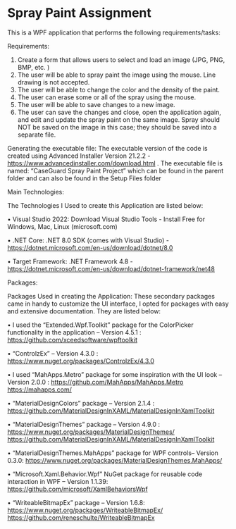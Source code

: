 # Spray Paint Assignment

This is a WPF application that performs the following requirements/tasks:

Requirements:

1.	Create a form that allows users to select and load an image (JPG, PNG, BMP, etc. )
2.	The user will be able to spray paint the image using the mouse. Line drawing is not accepted.
3.	The user will be able to change the color and the density of the paint.
4.	The user can erase some or all of the spray using the mouse.
5.	The user will be able to save changes to a new image.
6.	The user can save the changes and close, open the application again, and edit and update the spray paint on the same image. Spray should NOT be saved on the image in this case; they should be saved into a separate file.


Generating the executable file:
The executable version of the code is created using Advanced Installer Version 21.2.2 - https://www.advancedinstaller.com/download.html . The executable file is named: “CaseGuard Spray Paint Project” which can be found in the parent folder and can also be found in the Setup Files folder


Main Technologies:

The Technologies I Used to create this Application are listed below:

•	Visual Studio 2022: Download Visual Studio Tools - Install Free for Windows, Mac, Linux (microsoft.com)

•	.NET Core: .NET 8.0 SDK (comes with Visual Studio) - https://dotnet.microsoft.com/en-us/download/dotnet/8.0

•	Target Framework: .NET Framework 4.8 - https://dotnet.microsoft.com/en-us/download/dotnet-framework/net48


Packages:

Packages Used in creating the Application: These secondary packages came in handy to customize the UI interface, I opted for packages with easy and extensive documentation. They are listed below:

•	I used the “Extended.Wpf.Toolkit” package for the ColorPicker functionality in the application – Version 4.5.1 : https://github.com/xceedsoftware/wpftoolkit

•	“ControlzEx” – Version 4.3.0 : https://www.nuget.org/packages/ControlzEx/4.3.0

•	I used “MahApps.Metro” package for some inspiration with the UI look – Version 2.0.0 : https://github.com/MahApps/MahApps.Metro https://mahapps.com/

•	“MaterialDesignColors” package – Version 2.1.4 : https://github.com/MaterialDesignInXAML/MaterialDesignInXamlToolkit

•	“MaterialDesignThemes” package – Version 4.9.0 : https://www.nuget.org/packages/MaterialDesignThemes/ https://github.com/MaterialDesignInXAML/MaterialDesignInXamlToolkit

•	“MaterialDesignThemes.MahApps” package for WPF controls– Version 0.3.0: https://www.nuget.org/packages/MaterialDesignThemes.MahApps/

•	“Microsoft.Xaml.Behavior.Wpf” NuGet package for reusable code interaction in WPF – Version 1.1.39: https://github.com/microsoft/XamlBehaviorsWpf

•	“WriteableBitmapEx” package – Version 1.6.8: https://www.nuget.org/packages/WriteableBitmapEx/ https://github.com/reneschulte/WriteableBitmapEx

